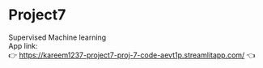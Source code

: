 # Project7
Supervised Machine learning
<br /> App link:
<br /> 👉 https://kareem1237-project7-proj-7-code-aevt1p.streamlitapp.com/ 👈
